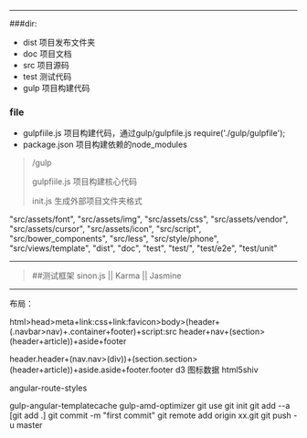 ____
###dir:

* dist 项目发布文件夹
* doc  项目文档
* src 项目源码
*  test 测试代码
*  gulp  项目构建代码 

### file
* gulpfiile.js  项目构建代码，通过gulp/gulpfile.js
      require('./gulp/gulpfile');
* package.json 项目构建依赖的node_modules

> /gulp
> 
> gulpfiile.js 项目构建核心代码
>
>init.js 生成外部项目文件夹格式
>
"src/assets/font",
    "src/assets/img",
    "src/assets/css",
    "src/assets/vendor",
    "src/assets/cursor",
    "src/assets/icon",
    "src/script",
    "src/bower_components",
    "src/less",
    "src/style/phone",
    "src/views/template",
    "dist",
    "doc",
    "test",
    "test/",
    "test/e2e",
    "test/unit"
    
___

> ##测试框架
>sinon.js    ||    Karma  ||   Jasmine
>
____

布局：
>
html>head>meta+link:css+link:favicon>body>(header+(.navbar>nav)+.container+footer)+script:src
header+nav+(section>(header+article))+aside+footer
>
header.header+(nav.nav>(div))+(section.section>(header+article))+aside.aside+footer.footer
d3  图标数据
html5shiv
>
angular-route-styles
>
gulp-angular-templatecache
gulp-amd-optimizer
git use
git init
git add --a [git add .]
git commit -m "first commit"
git remote add origin xx.git
git push -u  master